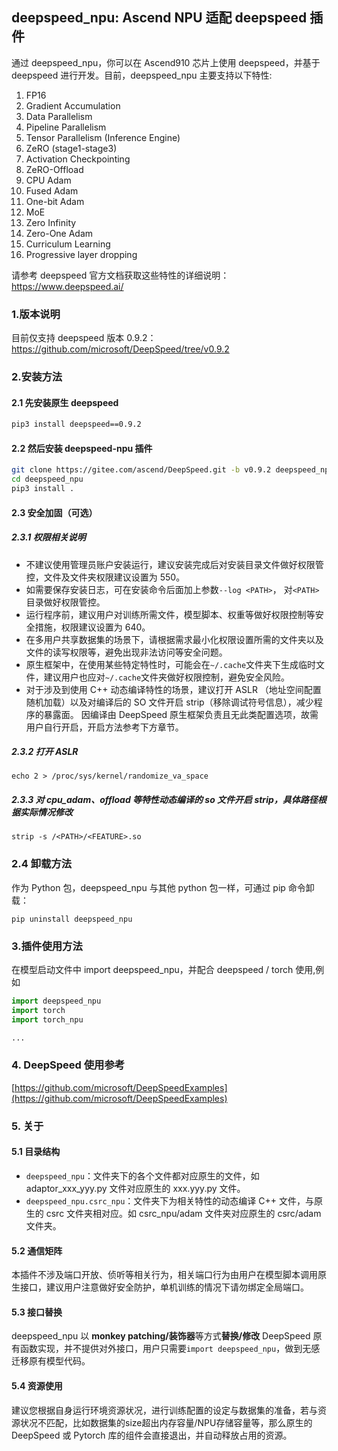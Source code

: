 ## deepspeed_npu: Ascend NPU 适配 deepspeed 插件

通过 deepspeed_npu，你可以在 Ascend910 芯片上使用 deepspeed，并基于 deepspeed 进行开发。目前，deepspeed_npu 主要支持以下特性:

1. FP16
2. Gradient Accumulation
3. Data Parallelism
4. Pipeline Parallelism
5. Tensor Parallelism (Inference Engine)
6. ZeRO (stage1-stage3)
7. Activation Checkpointing
8. ZeRO-Offload
9. CPU Adam
10. Fused Adam
11. One-bit Adam
12. MoE
13. Zero Infinity
14. Zero-One Adam
15. Curriculum Learning
16. Progressive layer dropping

请参考 deepspeed 官方文档获取这些特性的详细说明：https://www.deepspeed.ai/

### 1.版本说明

目前仅支持 deepspeed 版本 0.9.2：https://github.com/microsoft/DeepSpeed/tree/v0.9.2

### 2.安装方法
 
#### 2.1 先安装原生 deepspeed

```bash
pip3 install deepspeed==0.9.2
```

#### 2.2 然后安装 deepspeed-npu 插件

```bash
git clone https://gitee.com/ascend/DeepSpeed.git -b v0.9.2 deepspeed_npu
cd deepspeed_npu
pip3 install .
```

#### 2.3 安全加固（可选）

##### 2.3.1 权限相关说明

  - 不建议使用管理员账户安装运行，建议安装完成后对安装目录文件做好权限管控，文件及文件夹权限建议设置为 550。
  - 如需要保存安装日志，可在安装命令后面加上参数`--log <PATH>`， 对`<PATH>`目录做好权限管控。
  - 运行程序前，建议用户对训练所需文件，模型脚本、权重等做好权限控制等安全措施，权限建议设置为 640。
  - 在多用户共享数据集的场景下，请根据需求最小化权限设置所需的文件夹以及文件的读写权限等，避免出现非法访问等安全问题。
  - 原生框架中，在使用某些特定特性时，可能会在`~/.cache`文件夹下生成临时文件，建议用户也应对`~/.cache`文件夹做好权限控制，避免安全风险。
  - 对于涉及到使用 C++ 动态编译特性的场景，建议打开 ASLR （地址空间配置随机加载）以及对编译后的 SO 文件开启 strip（移除调试符号信息），减少程序的暴露面。 因编译由 DeepSpeed 原生框架负责且无此类配置选项，故需用户自行开启，开启方法参考下方章节。

##### 2.3.2 打开 ASLR
```shell
echo 2 > /proc/sys/kernel/randomize_va_space
```

##### 2.3.3 对 cpu_adam、offload 等特性动态编译的 so 文件开启 strip，具体路径根据实际情况修改
```shell
strip -s /<PATH>/<FEATURE>.so
```

### 2.4 卸载方法

作为 Python 包，deepspeed_npu 与其他 python 包一样，可通过 pip 命令卸载：

```shell
pip uninstall deepspeed_npu
```

### 3.插件使用方法

在模型启动文件中 import deepspeed_npu，并配合 deepspeed / torch 使用,例如

```python
import deepspeed_npu
import torch
import torch_npu

...
```

### 4. DeepSpeed 使用参考

[https://github.com/microsoft/DeepSpeedExamples](https://github.com/microsoft/DeepSpeedExamples)

### 5. 关于

#### 5.1 目录结构

- `deepspeed_npu`：文件夹下的各个文件都对应原生的文件，如 adaptor_xxx_yyy.py 文件对应原生的 xxx.yyy.py 文件。
- `deepspeed_npu.csrc_npu`：文件夹下为相关特性的动态编译 C++ 文件，与原生的 csrc 文件夹相对应。如 csrc_npu/adam 文件夹对应原生的 csrc/adam 文件夹。

#### 5.2 通信矩阵

本插件不涉及端口开放、侦听等相关行为，相关端口行为由用户在模型脚本调用原生接口，建议用户注意做好安全防护，单机训练的情况下请勿绑定全局端口。

#### 5.3 接口替换

deepspeed_npu 以 **monkey patching/装饰器**等方式**替换/修改** DeepSpeed 原有函数实现，并不提供对外接口，用户只需要`import deepspeed_npu`，做到无感迁移原有模型代码。

#### 5.4 资源使用

建议您根据自身运行环境资源状况，进行训练配置的设定与数据集的准备，若与资源状况不匹配，比如数据集的size超出内存容量/NPU存储容量等，那么原生的 DeepSpeed 或 Pytorch 库的组件会直接退出，并自动释放占用的资源。
